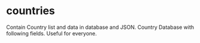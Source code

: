 # countries
Contain Country list and data in database and JSON.
Country Database with following fields. Useful for everyone.
